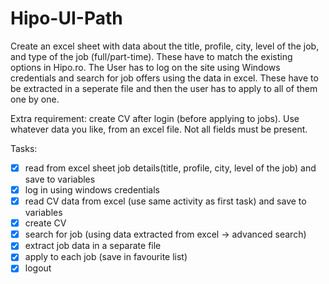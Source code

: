 # Hipo-UI-Path

Create an excel sheet with data about the title, profile, city, level of the job, and type of the job (full/part-time). These have to match the existing options in Hipo.ro. The User has to log on the site using Windows credentials and search for job offers using the data in excel. These have to be extracted in a seperate file and then the user has to apply to all of them one by one.

Extra requirement: create CV after login (before applying to jobs). Use whatever data you like, from an excel file. Not all fields must be present.

Tasks:
- [x] read from excel sheet job details(title, profile, city, level of the job) and save to variables
- [x] log in using windows credentials
- [x] read CV data from excel (use same activity as first task) and save to variables
- [x] create CV
- [x] search for job (using data extracted from excel -> advanced search)
- [x] extract job data in a separate file
- [x] apply to each job (save in favourite list)
- [x] logout
